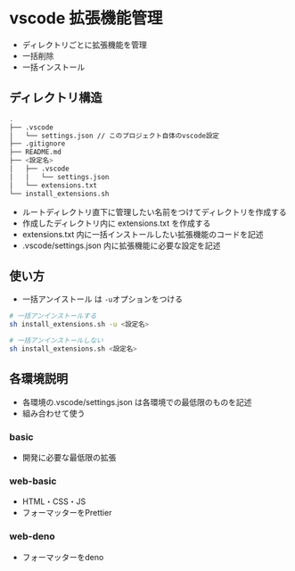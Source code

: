 # vscode 拡張機能管理

- ディレクトリごとに拡張機能を管理
- 一括削除
- 一括インストール

## ディレクトリ構造

```bash
.
├── .vscode
│   └── settings.json // このプロジェクト自体のvscode設定
├── .gitignore
├── README.md
├── <設定名>
│   ├── .vscode
│   │   └── settings.json
│   └── extensions.txt
└── install_extensions.sh
```

- ルートディレクトリ直下に管理したい名前をつけてディレクトリを作成する
- 作成したディレクトリ内に extensions.txt を作成する
- extensions.txt 内に一括インストールしたい拡張機能のコードを記述
- .vscode/settings.json 内に拡張機能に必要な設定を記述

## 使い方
- 一括アンイストール は ```-u```オプションをつける
```bash
# 一括アンインストールする
sh install_extensions.sh -u <設定名>

# 一括アンインストールしない
sh install_extensions.sh <設定名>
```

## 各環境説明
- 各環境の.vscode/settings.json は各環境での最低限のものを記述
- 組み合わせて使う

### basic
- 開発に必要な最低限の拡張

### web-basic
- HTML・CSS・JS
- フォーマッターをPrettier

### web-deno
- フォーマッターをdeno
